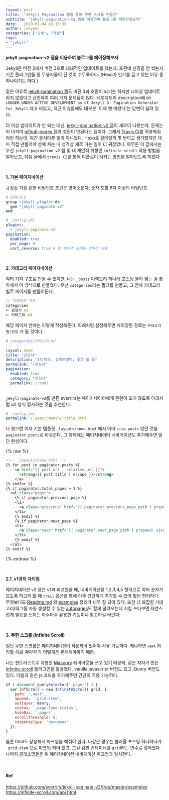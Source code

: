 ```yaml
---
layout: post
title:  "Jekyll Pagination 젬을 통해 무한 스크롤 만들기"
subtitle: "jekyll-pagination-v2 젬을 이용하여 블로그를 페이징해보자"
date:   2018-01-04 03:15:30
author: jaeyoon
categories: ["공부", "개발"]
tags:
- "jekyll"
---
```


**jekyll-pagination-v2 젬을 이용하여 블로그를 페이징해보자**

Jekyll은 버전 2에서 버전 3으로 대대적인 업데이트를 했는데, 호환에 신경을 안 썼는지 기존 플러그인들 중 무용지물이 된 것이 수두룩하다. (Hexo가 인기를 끌고 있는 이유 중 하나이기도 하다.)

같은 이유로 [jekyll-pagination 젬](https://github.com/jekyll/jekyll-paginate)도 버전 3과 호환이 되기는 하지만 더이상 업데이트하지 않겠다고 선언하여 여러 가지 문제점이 많다. 레포지토리 description에 `NO LONGER UNDER ACTIVE DEVELOPMENT as of Jekyll 3: Pagination Generator for Jekyll` 라고 써있고, 최근 이슈들에도 대부분 '이제 얜 버렸다'는 답변이 달려 있다.

더 이상 업데이트가 안 되는 대신, [jekyll-pagination-v2 젬](https://github.com/sverrirs/jekyll-paginate-v2)이 새로이 나왔는데, 문제는 이 녀석이 [github-pages 젬](https://github.com/github/pages-gem)과 호환이 안된다는 점이다. 그래서 [Travis Ci](https://travis-ci.org)를 적용해줘야만 하는데, 여간 골치아픈 일이 아니었다. Hexo로 갈아탈까 몇 번이고 생각했지만 테마 직접 만들어야 성에 차는 내 성격상 새로 파는 일이 더 귀찮았다. 아무튼 이 글에서는 우선 `jekyll-pagination-v2` 젬 및 내 개인적 취향인 `infinite scroll` 적용 방법을 알아보고, 다음 글에서 `travis CI`를 통해 디플로이 시키는 방법을 알아보도록 하겠다.

<br>

**1. 기본 페이지네이션**

규정상 가장 흔한 비밀번호 조건은 영어소문자, 숫자 포함 8자 이상의 비밀번호.

```ruby
# GEMFILE
group :jekyll_plugins do
  gem "jekyll-paginate-v2"
end
```
```yaml
# _config.yml
plugins:
  - jekyll-paginate-v2
pagination:
  enabled: true
  per_page: 9
  sort_reverse: true # 안 해주면 오래된 것부터 나옴
```
<br>

**2. 카테고리 페이지네이션**

여러 가지 구조로 만들 수 있지만, 나는 `_posts` 디렉토리 하나에 포스팅 몰아 넣는 걸 좋아해서 이 방식대로 만들었다. 우선 `categories`라는 폴더를 만들고, 그 안에 카테고리별로  페이지를 만들어둔다.

```javascript
// 디렉토리 구조
categories
ㄴ 관심사.md
ㄴ 카테고리.md
```
해당 페이지 안에는 이렇게 작성해준다. 아래처럼 설정해두면 페이징된 경로는 `카테고리명/번호` 가 될 것이다.
```yaml
# categories/카테고리.md
---
layout: home
title: "관심사"
description: "IT/테크, 실리콘밸리, 추천 툴 등"
permalink: "/관심사"
pagination: 
  enabled: true
  category: "관심사"
  permalink: /:num/
---
```
`jekyll-paginate-v2`를 만든 sverrirs는 페이지네이터에게 혼란이 오지 않도록 아래처럼 url 양식 명시하는 것을 추천한다. 
```yaml
# _config.yml
permalink: /:year/:month/:title.html
```

다 했으면 이제 기본 템플릿 `_layouts/home.html` 에서 아마 `site.posts` 였던 것을 `paginator.posts`로 바꿔준다. 그 아래에는 페이지네이터 네비게이션도 추가해주면 일단 완성이다.

{% raw %}
```html
<!-- _layouts/home.html -->
{% for post in paginator.posts %}
	<a href="{{ post.url | relative_url }}">
      <strong>{{ post.title | escape }}</strong>
	</a>
{% endfor %}
{% if paginator.total_pages > 1 %}
  <ul class="pager">
    {% if paginator.previous_page %}
    <li>
      <a class="previous" href="{{ paginator.previous_page_path | prepend: site.baseurl | replace: '//', '/' }}">&larr; 이전</a>
    </li>
    {% endif %}
    {% if paginator.next_page %}
    <li>
      <a class="next" href="{{ paginator.next_page_path | prepend: site.baseurl | replace: '//', '/' }}">다음 &rarr;</a>
    </li>
    {% endif %}
  </ul>
{% endif %}
```

{% endraw %}

<br>

**2.1. v1과의 차이점** 

페이지네이션 v2 젬은 v1과 비교했을 때, 네비게이션을 1,2,3,4,5 형식으로 여러 숫자가 뜨도록 하고자 할 때 `trail` 옵션을 통해 아주 간단하게 추가할 수 있어 훨씬 편리하다. 무엇보다도 [Readme.md](https://github.com/sverrirs/jekyll-paginate-v2/blob/master/README-GENERATOR.md) 와 [examples](https://github.com/sverrirs/jekyll-paginate-v2/tree/master/examples) 정리가 너무 잘 되어 있다. 또한 더 복잡한 카테고리/태그를 자동 생성할 수 있는 [autopages](https://github.com/sverrirs/jekyll-paginate-v2/blob/master/README-AUTOPAGES.md)도 함께 딸려오는데 지킬 쓰다보면 자연스럽게 필요를 느끼는 아주아주 유용한 기능이니 참고하길 바란다.

<br>

**3. 무한 스크롤 (Infinite Scroll)**

일단 무한 스크롤은 페이지네이션이 적용되어 있어야 사용 가능하다. 왜냐하면 ajax 처리할 *다음 페이지* 가 어떻게든 존재해야하기 때문.

나는 핀트러스트로 유명한 [Masonry](https://masonry.desandro.com/) 레이아웃을 쓰고 있기 때문에, 같은 저자가 만든 [Infinite-scroll](https://infinite-scroll.com/) 플러그인을 활용했다. vanilla javascript 버전도 있고 jQuery 버전도 있다. 다음과 같은 js 코드를 추가해주면 간단히 적용 가능하다.

```javascript
if ( document.querySelector('.pager') ) {
  var infScroll = new InfiniteScroll( grid, {
    path: '.next',
    append: '.grid-item',
    outlayer: msnry,
    status: '.page-load-status',
    hideNav: '.pager',
    scrollThreshold: 0,
    responseType: 'document'
  });
}
```

물론 html도 상응해서 마크업을 해줘야 한다. 나같은 경우는 불러올 포스팅 하나하나가 `.grid-item` 으로 마크업 되어 있고, 그걸 감싼 컨테이너를 `grid`라는 변수로 넣어줬다. 나머지 클래스명들은 위 페이지네이션 네비게이션 마크업과 일치한다.

<br>

#### Ref

https://github.com/sverrirs/jekyll-paginate-v2/tree/master/examples<br>
https://infinite-scroll.com/api.html